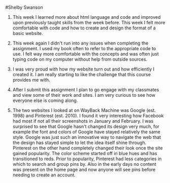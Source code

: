 #Shelby Swanson

1. This week I learned more about html language and code and improved upon
previously taught skills from the week before. This week I felt more
comfortable with code and how to create and design the format of a basic
website.

2. This week again I didn't run into any issues when completing the
assignment. I used my book often to refer to the appropriate code to use.
I felt way more comfortable with the concepts and was often just typing
code on my computer without help from outside sources.

3. I was very proud with how my website turn out and how efficiently I created
it. I am really starting to like the challenge that this course provides me
with.

4. After I submit this assignment I plan to go engage with my classmates and
view some of their work and sites. I am very curious to see how everyone else
is coming along.

5. The two websites I looked at on WayBack Machine was Google (est. 1998) and
Pinterest (est. 2010). I found it very interesting how Facebook had most if not
all their screenshots in January and February. I was surprised to see that
Google hasn't changed its design very much, for example the font and
colors of Google have stayed relatively the same style. Google was just
such an innovative way to navigate the web that the design has stayed
simple to let the idea itself shine through. Pinterest on the other hand
completely changed their look once the site gained popularity. The color scheme
started off in blue hues and has transitioned to reds. Prior to popularity,
Pinterest had less categories in which to search and group pins by. Also in the
early days no content was present on the home page and now anyone will see
pins before needing to create an account. 
